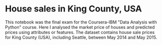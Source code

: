 # House sales in King County, USA
This notebook was the final exam for the Coursera-IBM "Data Analysis with Python" course. Here I analysed the market price of houses and predicted prices using attributes or features. The dataset contains house sale prices for King County (USA), including Seattle, between May 2014 and May 2015.
